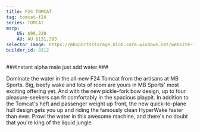 ```yaml
---
title: F24 TOMCAT
tag: tomcat-f24
series: TOMCAT
msrp: 
    US: $99,220
    AU: AU $131,393
selector_image: https://mbsportsstorage.blob.core.windows.net/website-images/model-selector/2018/f24.jpg
builder_id: 8312
---
```

###Instant alpha male just add water.###

Dominate the water in the all-new F24 Tomcat from the artisans at MB Sports. Big, beefy wake and lots of room are yours in MB Sports' most exciting offering yet. And with the new pickle-fork bow design, up to four pleasure-seekers can fit comfortably in the spacious playpit. In addition to the Tomcat's heft and passenger weight up front, the new quick-to-plane hull design gets you up and riding the famously clean HyperWake faster than ever. Prowl the water in this awesome machine, and there's no doubt that you're king of the liquid jungle.
